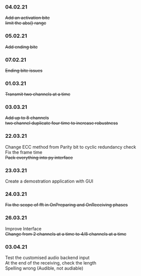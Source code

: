  ### 04.02.21  
~~Add an activation bite~~  
~~limit the abs() range~~

### 05.02.21
~~Add ending bite~~

### 07.02.21
~~Ending bite issues~~

### 01.03.21  
~~Transmit two channels at a time~~

### 03.03.21  
~~Add up to 8 channels~~  
~~two channel duplicate four time to increase robustness~~


### 22.03.21  
Change ECC method from Parity bit to cyclic redundancy check  
Fix the frame time  
~~Pack everything into py interface~~

### 23.03.21  
Create a demostration application with GUI  


### 24.03.21
~~Fix the scope of fft in OnPreparing and OnReceiving phases~~

### 26.03.21
Improve Interface  
~~Change from 2 channels at a time to 4/8 channels at a time~~


### 03.04.21  
Test the customised audio backend input  
At the end of the receiving, check the length  
Spelling wrong (Audible, not audiable)
